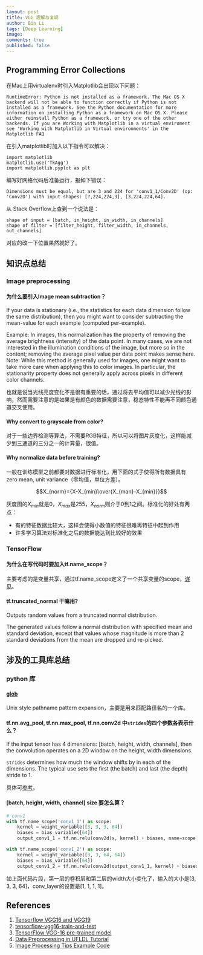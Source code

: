 ```yaml
---
layout: post
title: VGG 理解与复现
author: Bin Li
tags: [Deep Learning]
image: 
comments: true
published: false
---
```


## Programming Error Collections
在Mac上用virtualenv时引入Matplotlib会出现以下问题：
```
RuntimeError: Python is not installed as a framework. The Mac OS X backend will not be able to function correctly if Python is not installed as a framework. See the Python documentation for more information on installing Python as a framework on Mac OS X. Please either reinstall Python as a framework, or try one of the other backends. If you are Working with Matplotlib in a virtual enviroment see 'Working with Matplotlib in Virtual environments' in the Matplotlib FAQ
```

在引入matplotlib时加入以下指令可以解决：
```
import matplotlib  
matplotlib.use('TkAgg')   
import matplotlib.pyplot as plt  
```

编写好网络代码后准备运行，报如下错误：
```
Dimensions must be equal, but are 3 and 224 for 'conv1_1/Conv2D' (op: 'Conv2D') with input shapes: [?,224,224,3], [3,224,224,64].
```

从 Stack Overflow上查到一个说法是：
```
shape of input = [batch, in_height, in_width, in_channels]
shape of filter = [filter_height, filter_width, in_channels, out_channels]
```
对应的改一下位置果然就好了。


## 知识点总结
### Image preprocessing
#### 为什么要引入Image mean subtraction？
If your data is stationary (i.e., the statistics for each data dimension follow the same distribution), then you might want to consider subtracting the mean-value for each example (computed per-example).

Example: In images, this normalization has the property of removing the average brightness (intensity) of the data point. In many cases, we are not interested in the illumination conditions of the image, but more so in the content; removing the average pixel value per data point makes sense here. Note: While this method is generally used for images, one might want to take more care when applying this to color images. In particular, the stationarity property does not generally apply across pixels in different color channels.

也就是说当光线亮度变化不是很有重要的话，通过将去平均值可以减少光线的影响，然而需要注意的是如果是有颜色的数据需要注意，稳态特性不能再不同颜色通道交叉使用。

#### Why convert to grayscale from color?
对于一些边界检测等算法，不需要RGB特征，所以可以将图片灰度化，这样能减少到三通道的三分之一的计算量，很值。

#### Why normalize data before training?
一般在训练模型之前都要对数据进行标准化，用下面的式子使得所有数据具有 zero mean, unit variance（零均值，单位方差）。

$$X_{norm}={X-X_{min}\over{X_{man}-X_{min}}}$$

灰度图的$X_{min}$就是0，$X_{max}$是255，$X_{norm}$则介于0到1之间。标准化的好处有两点：
* 有的特征数据比较大，这样会使得小数值的特征很难再特征中起到作用
* 许多学习算法对标准化之后的数据能达到比较好的效果

### TensorFlow
#### 为什么在写代码时要加入tf.name_scope？
主要考虑的是变量共享，通过tf.name_scope定义了一个共享变量的scope，[详见](https://stackoverflow.com/questions/42708989/why-do-we-use-tf-name-scope)。

#### tf.truncated_normal 干嘛用?
Outputs random values from a truncated normal distribution.

The generated values follow a normal distribution with specified mean and standard deviation, except that values whose magnitude is more than 2 standard deviations from the mean are dropped and re-picked.

## 涉及的工具库总结
### python 库
#### [glob](https://docs.python.org/2/library/glob.html)
Unix style pathname pattern expansion，主要是用来匹配路径名的一个库。

####  tf.nn.avg_pool, tf.nn.max_pool, tf.nn.conv2d 中`strides`的四个参数各表示什么？
If the input tensor has 4 dimensions:  [batch, height, width, channels], then the convolution operates on a 2D window on the height, width dimensions.

`strides` determines how much the window shifts by in each of the dimensions. The typical use sets the first (the batch) and last (the depth) stride to 1.

具体可[参考](https://stackoverflow.com/questions/34642595/tensorflow-strides-argument)。

#### [batch, height, width, channel] size 要怎么算？
```python
# conv1
with tf.name_scope('conv1_1') as scope:
    kernel = weight_variable([3, 3, 3, 64])
    biases = bias_variable([64])
    output_conv1_1 = tf.nn.relu(conv2d(x, kernel) + biases, name=scope)

with tf.name_scope('conv1_2') as scope:
    kernel = weight_variable([3, 3, 64, 64])
    biases = bias_variable([64])
    output_conv1_2 = tf.nn.relu(conv2d(output_conv1_1, kernel) + biases, name=scope)
```
如上面代码片段，第一层的卷积层和第二层的width大小变化了，输入的大小是[3, 3, 3, 64]，conv_layer的设置是[1, 1, 1, 1]。

## References
1. [Tensorflow VGG16 and VGG19](https://github.com/machrisaa/tensorflow-vgg)
2. [tensorflow-vgg16-train-and-test](https://github.com/ppplinday/tensorflow-vgg16-train-and-test)
3. [TensorFlow VGG-16 pre-trained model](https://github.com/ry/tensorflow-vgg16)
4. [Data Preprocessing in UFLDL Tutorial](http://ufldl.stanford.edu/wiki/index.php/Data_Preprocessing)
5. [Image Processing Tips Example Code](https://github.com/kharikri/Image-Processing-Tips/blob/master/Image%20Processing%20Tips%20Example%20Code.ipynb)